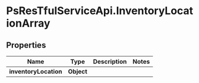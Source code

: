 # PsResTfulServiceApi.InventoryLocationArray

## Properties
Name | Type | Description | Notes
------------ | ------------- | ------------- | -------------
**inventoryLocation** | **Object** |  | 
